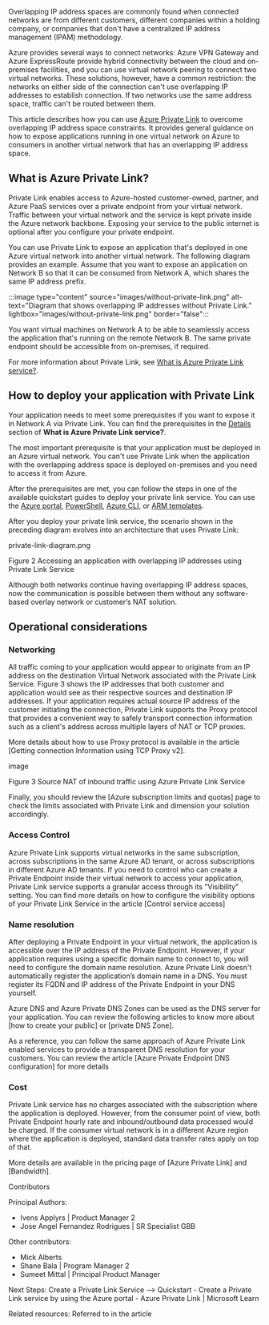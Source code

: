 Overlapping IP address spaces are commonly found when connected networks are from different customers, different companies within a holding company, or companies that don't have a centralized IP address management (IPAM) methodology.
 
Azure provides several ways to connect networks: Azure VPN Gateway and Azure ExpressRoute provide hybrid connectivity between the cloud and on-premises facilities, and you can use virtual network peering to connect two virtual networks. These solutions, however, have a common restriction: the networks on either side of the connection can't use overlapping IP addresses to establish connection. If two networks use the same address space, traffic can't be routed between them.  
 
This article describes how you can use [Azure Private Link](https://azure.microsoft.com/products/private-link) to overcome overlapping IP address space constraints. It provides general guidance on how to expose applications running in one virtual network on Azure to consumers in another virtual network that has an overlapping IP address space.

## What is Azure Private Link?
 
Private Link enables access to Azure-hosted customer-owned, partner, and Azure PaaS services over a private endpoint from your virtual network. Traffic between your virtual network and the service is kept private inside the Azure network backbone. Exposing your service to the public internet is optional after you configure your private endpoint.

You can use Private Link to expose an application that's deployed in one Azure virtual network into another virtual network. The following diagram provides an example. Assume that you want to expose an application on Network B so that it can be consumed from Network A, which shares the same IP address prefix.

:::image type="content" source="images/without-private-link.png" alt-text="Diagram that shows overlapping IP addresses without Private Link." lightbox="images/without-private-link.png" border="false":::

You want virtual machines on Network A to be able to seamlessly access the application that's running on the remote Network B. The same private endpoint should be accessible from on-premises, if required.
 
For more information about Private Link, see [What is Azure Private Link service?](/azure/private-link/private-link-service-overview#details). 

## How to deploy your application with Private Link
 
Your application needs to meet some prerequisites if you want to expose it in Network A via Private Link. You can find the prerequisites in the [Details](/azure/private-link/private-link-service-overview#details) section of **What is Azure Private Link service?**. 

The most important prerequisite is that your application must be deployed in an Azure virtual network. You can't use Private Link when the application with the overlapping address space is deployed on-premises and you need to access it from Azure. 

After the prerequisites are met, you can follow the steps in one of the available quickstart guides to deploy your private link service. You can use the [Azure portal](/azure/private-link/create-private-link-service-portal#create-a-private-link-service), [PowerShell](/azure/private-link/create-private-link-service-powershell#create-a-private-link-service), [Azure CLI](/azure/private-link/create-private-link-service-cli#create-a-private-link-service), or [ARM templates](/azure/private-link/create-private-link-service-template).  
 
After you deploy your private link service, the scenario shown in the preceding diagram evolves into an architecture that uses Private Link: 

private-link-diagram.png 

Figure 2 Accessing an application with overlapping IP addresses using Private Link Service
 
Although both networks continue having overlapping IP address spaces, now the communication is possible between them without any software-based overlay network or customer’s NAT solution. 

## Operational considerations
 
### Networking 

All traffic coming to your application would appear to originate from an IP address on the destination Virtual Network associated with the Private Link Service. Figure 3 shows the IP addresses that both customer and application would see as their respective sources and destination IP addresses. If your application requires actual source IP address of the customer initiating the connection, Private Link supports the Proxy protocol that provides a convenient way to safely transport connection information such as a client's address across multiple layers of NAT or TCP proxies. 

More details about how to use Proxy protocol is available in the article [Getting connection Information using TCP Proxy v2].  

image 

Figure 3 Source NAT of inbound traffic using Azure Private Link Service
 
 
Finally, you should review the [Azure subscription limits and quotas] page to check the limits associated with Private Link and dimension your solution accordingly.
 
### Access Control 

Azure Private Link supports virtual networks in the same subscription, across subscriptions in the same Azure AD tenant, or across subscriptions in different Azure AD tenants. If you need to control who can create a Private Endpoint inside their virtual network to access your application, Private Link service supports a granular access through its "Visibility" setting. You can find more details on how to configure the visibility options of your Private Link Service in the article [Control service access] 

### Name resolution
 
After deploying a Private Endpoint in your virtual network, the application is accessible over the IP address of the Private Endpoint. However, if your application requires using a specific domain name to connect to, you will need to configure the domain name resolution. Azure Private Link doesn't automatically register the application’s domain name in a DNS. You must register its FQDN and IP address of the Private Endpoint in your DNS yourself. 
 
Azure DNS and Azure Private DNS Zones can be used as the DNS server for your application. You can review the following articles to know more about [how to create your public] or [private DNS Zone].

As a reference, you can follow the same approach of Azure Private Link enabled services to provide a transparent DNS resolution for your customers. You can review the article [Azure Private Endpoint DNS configuration] for more details
 
### Cost
 
Private Link service has no charges associated with the subscription where the application is deployed. However, from the consumer point of view, both Private Endpoint hourly rate and inbound/outbound data processed would be charged. If the consumer virtual network is in a different Azure region where the application is deployed, standard data transfer rates apply on top of that. 

More details are available in the pricing page of [Azure Private Link] and [Bandwidth]. 

Contributors

Principal Authors: 
- Ivens Applyrs  | Product Manager 2
- Jose Angel Fernandez Rodrigues | SR Specialist GBB


Other contributors: 
- Mick Alberts 
- Shane Bala | Program Manager 2
- Sumeet Mittal | Principal Product Manager


Next Steps:
Create a Private Link Service –-> Quickstart - Create a Private Link service by using the Azure portal - Azure Private Link | Microsoft Learn

Related resources:
Referred to in the article 
